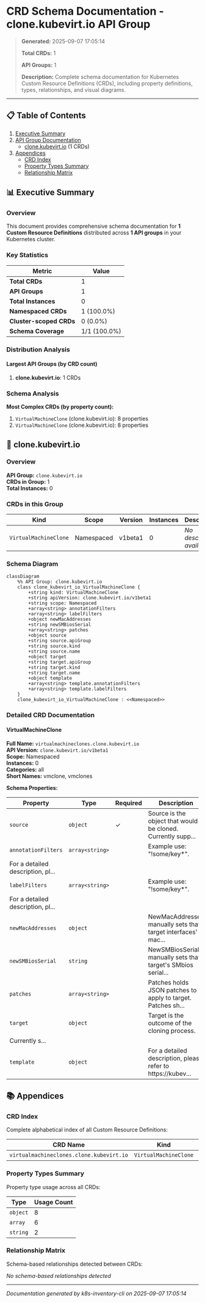 # CRD Schema Documentation - clone.kubevirt.io API Group

> **Generated:** 2025-09-07 17:05:14
> 
> **Total CRDs:** 1
> 
> **API Groups:** 1
> 
> **Description:** Complete schema documentation for Kubernetes Custom Resource Definitions (CRDs), including property definitions, types, relationships, and visual diagrams.

---

## 📋 Table of Contents

1. [Executive Summary](#-executive-summary)
2. [API Group Documentation](#-api-group-documentation)
   - [clone.kubevirt.io](#clonekubevirtio) (1 CRDs)
3. [Appendices](#-appendices)
   - [CRD Index](#crd-index)
   - [Property Types Summary](#property-types-summary)
   - [Relationship Matrix](#relationship-matrix)

## 📊 Executive Summary

### Overview

This document provides comprehensive schema documentation for **1 Custom Resource Definitions** distributed across **1 API groups** in your Kubernetes cluster.

### Key Statistics

| Metric | Value |
|--------|-------|
| **Total CRDs** | 1 |
| **API Groups** | 1 |
| **Total Instances** | 0 |
| **Namespaced CRDs** | 1 (100.0%) |
| **Cluster-scoped CRDs** | 0 (0.0%) |
| **Schema Coverage** | 1/1 (100.0%) |

### Distribution Analysis

#### Largest API Groups (by CRD count)

1. **clone.kubevirt.io**: 1 CRDs

### Schema Analysis

**Most Complex CRDs (by property count):**

1. `VirtualMachineClone` (clone.kubevirt.io): 8 properties
2. `VirtualMachineClone` (clone.kubevirt.io): 8 properties


## 📁 clone.kubevirt.io

### Overview

**API Group:** `clone.kubevirt.io`  
**CRDs in Group:** 1  
**Total Instances:** 0

### CRDs in this Group

| Kind | Scope | Version | Instances | Description |
|------|-------|---------|-----------|-------------|
| `VirtualMachineClone` | Namespaced | v1beta1 | 0 | *No description available* |

### Schema Diagram

```mermaid
classDiagram
    %% API Group: clone.kubevirt.io
    class clone_kubevirt_io_VirtualMachineClone {
        +string kind: VirtualMachineClone
        +string apiVersion: clone.kubevirt.io/v1beta1
        +string scope: Namespaced
        +array<string> annotationFilters
        +array<string> labelFilters
        +object newMacAddresses
        +string newSMBiosSerial
        +array<string> patches
        +object source
        +string source.apiGroup
        +string source.kind
        +string source.name
        +object target
        +string target.apiGroup
        +string target.kind
        +string target.name
        +object template
        +array<string> template.annotationFilters
        +array<string> template.labelFilters
    }
    clone_kubevirt_io_VirtualMachineClone : <<Namespaced>>
```
### Detailed CRD Documentation

#### VirtualMachineClone

**Full Name:** `virtualmachineclones.clone.kubevirt.io`  
**API Version:** `clone.kubevirt.io/v1beta1`  
**Scope:** Namespaced  
**Instances:** 0  
**Categories:** all  
**Short Names:** vmclone, vmclones  

**Schema Properties:**

| Property | Type | Required | Description |
|----------|------|----------|-------------|
| `source` | `object` | ✓ | Source is the object that would be cloned. Currently supp... |
| `annotationFilters` | `array<string>` |  | Example use: "!some/key*".
For a detailed description, pl... |
| `labelFilters` | `array<string>` |  | Example use: "!some/key*".
For a detailed description, pl... |
| `newMacAddresses` | `object` |  | NewMacAddresses manually sets that target interfaces' mac... |
| `newSMBiosSerial` | `string` |  | NewSMBiosSerial manually sets that target's SMbios serial... |
| `patches` | `array<string>` |  | Patches holds JSON patches to apply to target. Patches sh... |
| `target` | `object` |  | Target is the outcome of the cloning process.
Currently s... |
| `template` | `object` |  | For a detailed description, please refer to https://kubev... |




## 📚 Appendices

### CRD Index

Complete alphabetical index of all Custom Resource Definitions:

| CRD Name | Kind | API Group | Scope | Instances |
|----------|------|-----------|-------|-----------|
| `virtualmachineclones.clone.kubevirt.io` | `VirtualMachineClone` | `clone.kubevirt.io` | Namespaced | 0 |

### Property Types Summary

Property type usage across all CRDs:

| Type | Usage Count |
|------|-------------|
| `object` | 8 |
| `array` | 6 |
| `string` | 2 |

### Relationship Matrix

Schema-based relationships detected between CRDs:

*No schema-based relationships detected*


---

*Documentation generated by k8s-inventory-cli on 2025-09-07 17:05:14*